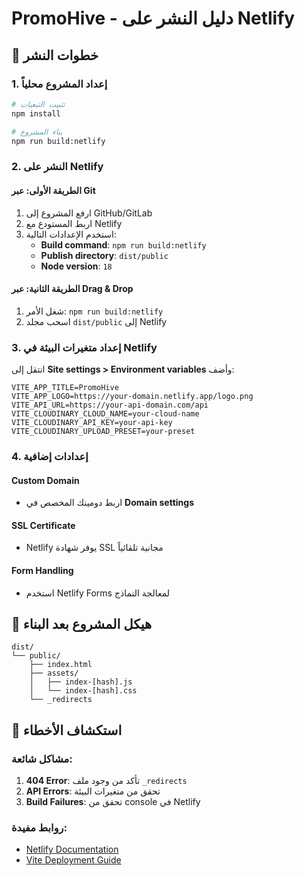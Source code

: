 # PromoHive - دليل النشر على Netlify

## 🚀 خطوات النشر

### 1. إعداد المشروع محلياً
```bash
# تثبيت التبعيات
npm install

# بناء المشروع
npm run build:netlify
```

### 2. النشر على Netlify

#### الطريقة الأولى: عبر Git
1. ارفع المشروع إلى GitHub/GitLab
2. اربط المستودع مع Netlify
3. استخدم الإعدادات التالية:
   - **Build command**: `npm run build:netlify`
   - **Publish directory**: `dist/public`
   - **Node version**: `18`

#### الطريقة الثانية: عبر Drag & Drop
1. شغل الأمر: `npm run build:netlify`
2. اسحب مجلد `dist/public` إلى Netlify

### 3. إعداد متغيرات البيئة في Netlify

انتقل إلى **Site settings > Environment variables** وأضف:

```
VITE_APP_TITLE=PromoHive
VITE_APP_LOGO=https://your-domain.netlify.app/logo.png
VITE_API_URL=https://your-api-domain.com/api
VITE_CLOUDINARY_CLOUD_NAME=your-cloud-name
VITE_CLOUDINARY_API_KEY=your-api-key
VITE_CLOUDINARY_UPLOAD_PRESET=your-preset
```

### 4. إعدادات إضافية

#### Custom Domain
- اربط دومينك المخصص في **Domain settings**

#### SSL Certificate
- Netlify يوفر شهادة SSL مجانية تلقائياً

#### Form Handling
- استخدم Netlify Forms لمعالجة النماذج

## 📁 هيكل المشروع بعد البناء

```
dist/
└── public/
    ├── index.html
    ├── assets/
    │   ├── index-[hash].js
    │   └── index-[hash].css
    └── _redirects
```

## 🔧 استكشاف الأخطاء

### مشاكل شائعة:
1. **404 Error**: تأكد من وجود ملف `_redirects`
2. **API Errors**: تحقق من متغيرات البيئة
3. **Build Failures**: تحقق من console في Netlify

### روابط مفيدة:
- [Netlify Documentation](https://docs.netlify.com/)
- [Vite Deployment Guide](https://vitejs.dev/guide/static-deploy.html)
